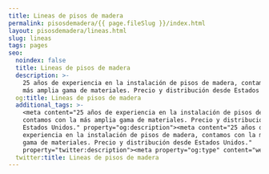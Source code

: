 ```yaml
---
title: Lineas de pisos de madera
permalink: pisosdemadera/{{ page.fileSlug }}/index.html
layout: pisosdemadera/lineas.html
slug: lineas
tags: pages
seo:
  noindex: false
  title: Lineas de pisos de madera
  description: >-
    25 años de experiencia en la instalación de pisos de madera, contamos con la
    más amplia gama de materiales. Precio y distribución desde Estados Unidos.
  og:title: Lineas de pisos de madera
  additional_tags: >-
    <meta content="25 años de experiencia en la instalación de pisos de madera,
    contamos con la más amplia gama de materiales. Precio y distribución desde
    Estados Unidos." property="og:description"><meta content="25 años de
    experiencia en la instalación de pisos de madera, contamos con la más amplia
    gama de materiales. Precio y distribución desde Estados Unidos."
    property="twitter:description"><meta property="og:type" content="website">
  twitter:title: Lineas de pisos de madera
---
```



